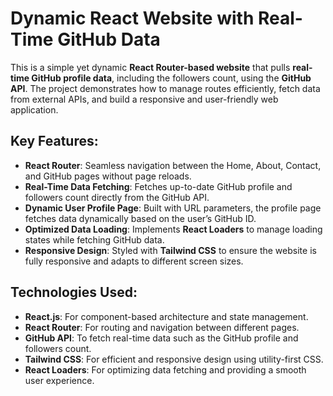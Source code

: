 # Dynamic React Website with Real-Time GitHub Data

This is a simple yet dynamic **React Router-based website** that pulls **real-time GitHub profile data**, including the followers count, using the **GitHub API**. The project demonstrates how to manage routes efficiently, fetch data from external APIs, and build a responsive and user-friendly web application.

## Key Features:
- **React Router**: Seamless navigation between the Home, About, Contact, and GitHub pages without page reloads.
- **Real-Time Data Fetching**: Fetches up-to-date GitHub profile and followers count directly from the GitHub API.
- **Dynamic User Profile Page**: Built with URL parameters, the profile page fetches data dynamically based on the user’s GitHub ID.
- **Optimized Data Loading**: Implements **React Loaders** to manage loading states while fetching GitHub data.
- **Responsive Design**: Styled with **Tailwind CSS** to ensure the website is fully responsive and adapts to different screen sizes.

## Technologies Used:
- **React.js**: For component-based architecture and state management.
- **React Router**: For routing and navigation between different pages.
- **GitHub API**: To fetch real-time data such as the GitHub profile and followers count.
- **Tailwind CSS**: For efficient and responsive design using utility-first CSS.
- **React Loaders**: For optimizing data fetching and providing a smooth user experience.

